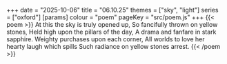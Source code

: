+++
date = "2025-10-06"
title = "06.10.25"
themes = ["sky", "light"]
series = ["oxford"]
[params]
  colour = "poem"
  pageKey = "src/poem.js"
+++
{{< poem >}}
At this the sky is truly opened up,
So fancifully thrown on yellow stones,
Held high upon the pillars of the day,
A drama and fanfare in stark sapphire.
Weighty purchases upon each corner,
All worlds to love her hearty laugh which spills
Such radiance on yellow stones arrest.
{{< /poem >}}